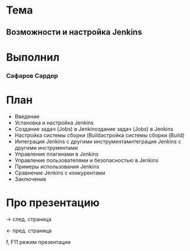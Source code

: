 # Тема

## Возможности и настройка Jenkins

# Выполнил

### Сафаров Сардор

# План

* Введение
* Установка и настройка Jenkins
* Создание задач (Jobs) в Jenkinоздание задач (Jobs) в Jenkins
* Настройка системы сборки (Buildастройка системы сборки (Build)
* Интеграция Jenkins с другими инструментамнтеграция Jenkins с другими инструментами
* Управление плагинами в Jenkins
* Управление пользователями и безопасностью в Jenkins
* Примеры использования Jenkins
* Сравнение Jenkins с конкурентами
* Заключение

# Про презентацию

→        след. страница

←        пред. страница

f, F11   режим презентации
